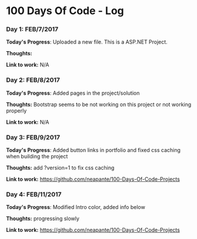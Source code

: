 # 100 Days Of Code - Log

### Day 1: FEB/7/2017

**Today's Progress**: Uploaded a new file. This is a ASP.NET Project.

**Thoughts:** 

**Link to work:** N/A

### Day 2: FEB/8/2017

**Today's Progress**: Added pages in the project/solution

**Thoughts:** Bootstrap seems to be not working on this project or not working properly

**Link to work:** N/A

### Day 3: FEB/9/2017

**Today's Progress**: Added button links in portfolio and fixed css caching when building the project

**Thoughts:** add ?version=1 to fix css caching

**Link to work:** https://github.com/neapante/100-Days-Of-Code-Projects

### Day 4: FEB/11/2017

**Today's Progress**: Modified Intro color, added info below

**Thoughts:** progressing slowly

**Link to work:** https://github.com/neapante/100-Days-Of-Code-Projects